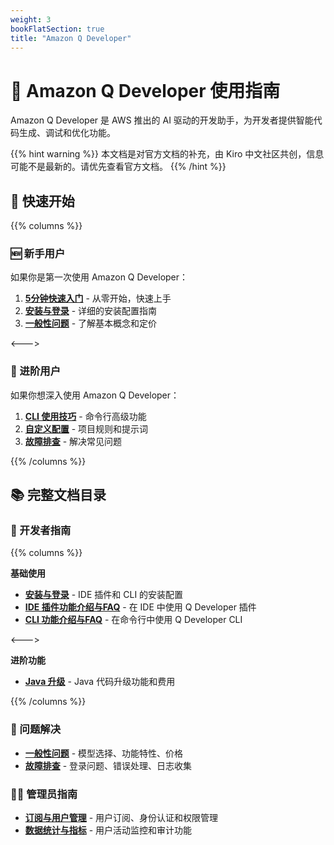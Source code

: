 ```yaml
---
weight: 3
bookFlatSection: true
title: "Amazon Q Developer"
---
```


# **🤖 Amazon Q Developer 使用指南**

Amazon Q Developer 是 AWS 推出的 AI 驱动的开发助手，为开发者提供智能代码生成、调试和优化功能。

{{% hint warning %}}
本文档是对官方文档的补充，由 Kiro 中文社区共创，信息可能不是最新的。请优先查看官方文档。
{{% /hint %}}

## **🚀 快速开始**

{{% columns %}}

### **🆕 新手用户**
如果你是第一次使用 Amazon Q Developer：

1. **[5分钟快速入门](quick-start/)** - 从零开始，快速上手
2. **[安装与登录](installation/)** - 详细的安装配置指南
3. **[一般性问题](general/)** - 了解基本概念和定价

<--->

### **🚀 进阶用户**
如果你想深入使用 Amazon Q Developer：

1. **[CLI 使用技巧](cli/)** - 命令行高级功能
2. **[自定义配置](ide-plugin/#指定代码规范)** - 项目规则和提示词
3. **[故障排查](troubleshoot/)** - 解决常见问题

{{% /columns %}}

## **📚 完整文档目录**

### **👥 开发者指南**

{{% columns %}}

**基础使用**
- **[安装与登录](installation/)** - IDE 插件和 CLI 的安装配置
- **[IDE 插件功能介绍与FAQ](ide-plugin/)** - 在 IDE 中使用 Q Developer 插件
- **[CLI 功能介绍与FAQ](cli/)** - 在命令行中使用 Q Developer CLI


<--->

**进阶功能**
- **[Java 升级](java-upgrade/)** - Java 代码升级功能和费用


{{% /columns %}}

### **🔧 问题解决**

- **[一般性问题](general/)** - 模型选择、功能特性、价格
- **[故障排查](troubleshoot/)** - 登录问题、错误处理、日志收集

### **👨‍💼 管理员指南**

- **[订阅与用户管理](subscription/)** - 用户订阅、身份认证和权限管理
- **[数据统计与指标](metrics/)** - 用户活动监控和审计功能
